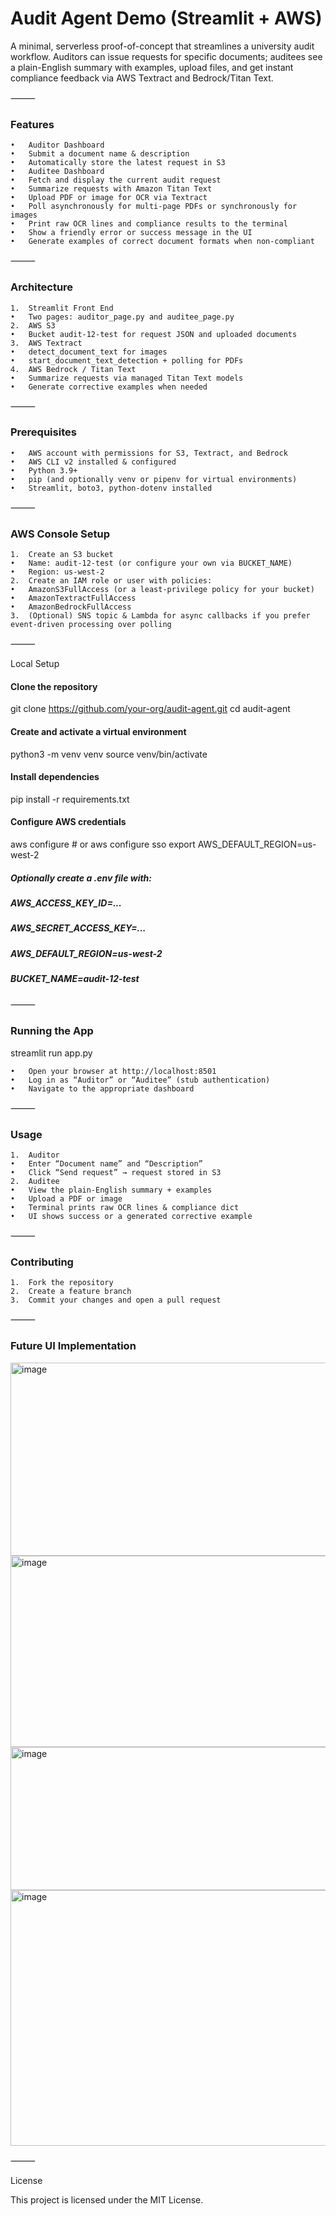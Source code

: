 # Audit Agent Demo (Streamlit + AWS)

A minimal, serverless proof-of-concept that streamlines a university audit workflow. Auditors can issue requests for specific documents; auditees see a plain-English summary with examples, upload files, and get instant compliance feedback via AWS Textract and Bedrock/Titan Text.

⸻

### Features
	•	Auditor Dashboard
	•	Submit a document name & description
	•	Automatically store the latest request in S3
	•	Auditee Dashboard
	•	Fetch and display the current audit request
	•	Summarize requests with Amazon Titan Text
	•	Upload PDF or image for OCR via Textract
	•	Poll asynchronously for multi-page PDFs or synchronously for images
	•	Print raw OCR lines and compliance results to the terminal
	•	Show a friendly error or success message in the UI
	•	Generate examples of correct document formats when non-compliant

⸻

### Architecture
	1.	Streamlit Front End
	•	Two pages: auditor_page.py and auditee_page.py
	2.	AWS S3
	•	Bucket audit-12-test for request JSON and uploaded documents
	3.	AWS Textract
	•	detect_document_text for images
	•	start_document_text_detection + polling for PDFs
	4.	AWS Bedrock / Titan Text
	•	Summarize requests via managed Titan Text models
	•	Generate corrective examples when needed

⸻

### Prerequisites
	•	AWS account with permissions for S3, Textract, and Bedrock
	•	AWS CLI v2 installed & configured
	•	Python 3.9+
	•	pip (and optionally venv or pipenv for virtual environments)
	•	Streamlit, boto3, python-dotenv installed

⸻

### AWS Console Setup
	1.	Create an S3 bucket
	•	Name: audit-12-test (or configure your own via BUCKET_NAME)
	•	Region: us-west-2
	2.	Create an IAM role or user with policies:
	•	AmazonS3FullAccess (or a least-privilege policy for your bucket)
	•	AmazonTextractFullAccess
	•	AmazonBedrockFullAccess
	3.	(Optional) SNS topic & Lambda for async callbacks if you prefer event-driven processing over polling

⸻

Local Setup

#### Clone the repository
git clone https://github.com/your-org/audit-agent.git
cd audit-agent

#### Create and activate a virtual environment
python3 -m venv venv
source venv/bin/activate

#### Install dependencies
pip install -r requirements.txt

#### Configure AWS credentials
aws configure           # or aws configure sso
export AWS_DEFAULT_REGION=us-west-2
##### Optionally create a .env file with:
##### AWS_ACCESS_KEY_ID=...
##### AWS_SECRET_ACCESS_KEY=...
##### AWS_DEFAULT_REGION=us-west-2
##### BUCKET_NAME=audit-12-test


⸻

### Running the App

streamlit run app.py

	•	Open your browser at http://localhost:8501
	•	Log in as “Auditor” or “Auditee” (stub authentication)
	•	Navigate to the appropriate dashboard

⸻

### Usage
	1.	Auditor
	•	Enter “Document name” and “Description”
	•	Click “Send request” → request stored in S3
	2.	Auditee
	•	View the plain-English summary + examples
	•	Upload a PDF or image
	•	Terminal prints raw OCR lines & compliance dict
	•	UI shows success or a generated corrective example

⸻

### Contributing
	1.	Fork the repository
	2.	Create a feature branch
	3.	Commit your changes and open a pull request
⸻

### Future UI Implementation 
<img width="720" height="309" alt="image" src="https://github.com/user-attachments/assets/c16ef556-b013-4634-a103-8dbcc303f476" />
<img width="720" height="306" alt="image" src="https://github.com/user-attachments/assets/c99acbb1-6185-4a61-9656-13ace7f81b17" />
<img width="720" height="229" alt="image" src="https://github.com/user-attachments/assets/96a088bd-3ca9-4427-96d6-acd734ee6ee4" />
<img width="719" height="409" alt="image" src="https://github.com/user-attachments/assets/cca4b978-8a2a-4a12-aa7c-5e21340da479" />




⸻

License

This project is licensed under the MIT License.

